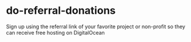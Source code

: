 # do-referral-donations
Sign up using the referral link of your favorite project or non-profit so they can receive free hosting on DigitalOcean
